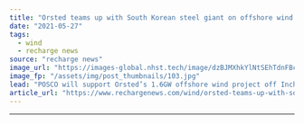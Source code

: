 ```yaml
---
title: "Orsted teams up with South Korean steel giant on offshore wind and green H2 plan"
date: "2021-05-27"
tags: 
  - wind
  - recharge news
source: "recharge news"
image_url: "https://images-global.nhst.tech/image/dzBJMXhkYlNtSEhTdnFBcUtwYTFmLzN1MDVzQXNPcVV1QU0xNVFMaU1OYz0=/nhst/binary/57cf4cf88effd37f5b69fa208270b621"
image_fp: "/assets/img/post_thumbnails/103.jpg"
lead: "POSCO will support Orsted’s 1.6GW offshore wind project off Incheon City and take part in studies on a future use of renewable hydrogen in its factories"
article_url: "https://www.rechargenews.com/wind/orsted-teams-up-with-south-korean-steel-giant-on-offshore-wind-and-green-h2-plan/2-1-1016655"
---
```


---

